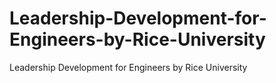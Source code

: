 # Leadership-Development-for-Engineers-by-Rice-University
Leadership Development for Engineers by Rice University
